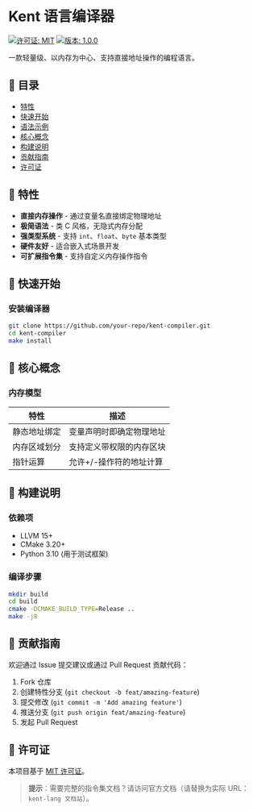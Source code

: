 # Kent 语言编译器

[![许可证: MIT](https://img.shields.io/badge/License-MIT-blue.svg)](https://opensource.org/licenses/MIT)
[![版本: 1.0.0](https://img.shields.io/badge/Version-1.0.0-green)](https://github.com/your-repo/kent-compiler/releases)

一款轻量级、以内存为中心、支持直接地址操作的编程语言。

## 📖 目录
- [特性](#-特性)
- [快速开始](#-快速开始)
- [语法示例](#-语法示例)
- [核心概念](#-核心概念)
- [构建说明](#-构建说明)
- [贡献指南](#-贡献指南)
- [许可证](#-许可证)

## 🌟 特性
- **直接内存操作** - 通过变量名直接绑定物理地址
- **极简语法** - 类 C 风格，无隐式内存分配
- **强类型系统** - 支持 `int`、`float`、`byte` 基本类型
- **硬件友好** - 适合嵌入式场景开发
- **可扩展指令集** - 支持自定义内存操作指令

## 🚀 快速开始

### 安装编译器
```bash
git clone https://github.com/your-repo/kent-compiler.git
cd kent-compiler
make install
```

## 🧠 核心概念

### 内存模型

| 特性           | 描述                                   |
|----------------|----------------------------------------|
| 静态地址绑定   | 变量声明时即确定物理地址               |
| 内存区域划分   | 支持定义带权限的内存区块               |
| 指针运算       | 允许+/-操作符的地址计算                |

## 🔨 构建说明
### 依赖项
- LLVM 15+
- CMake 3.20+
- Python 3.10 (用于测试框架)

### 编译步骤
```bash
mkdir build
cd build
cmake -DCMAKE_BUILD_TYPE=Release ..
make -j8
```

## 🤝 贡献指南
欢迎通过 Issue 提交建议或通过 Pull Request 贡献代码：

1. Fork 仓库
2. 创建特性分支 (`git checkout -b feat/amazing-feature`)
3. 提交修改 (`git commit -m 'Add amazing feature'`)
4. 推送分支 (`git push origin feat/amazing-feature`)
5. 发起 Pull Request

## 📜 许可证
本项目基于 [MIT 许可证](https://opensource.org/licenses/MIT)。

> **提示**：需要完整的指令集文档？请访问官方文档（请替换为实际 URL：`kent-lang 文档站`）。
